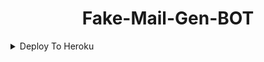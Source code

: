 <center><h1>Fake-Mail-Gen-BOT</h1></center>                                         

<details><summary>Deploy To Heroku</summary>
<p>
<br>
<a href="https://heroku.com/deploy?template=https://github.com/virtualunionsex/Fake-Emails">
  <img src="https://www.herokucdn.com/deploy/button.svg" alt="Deploy">
</a>
</p>
</details>

